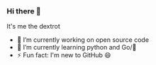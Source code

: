 ### Hi there 👋
It's me the dextrot
- 🔭 I’m currently working on open source code
- 🌱 I’m currently learning python and Go/🐍
- ⚡ Fun fact: I'm new to GitHub 😄

<!--
**dextrot/dextrot** is a ✨ _special_ ✨ repository because its `README.md` (this file) appears on your GitHub profile.

Here are some ideas to get you started:

- 🔭 I’m currently working on ...
- 🌱 I’m currently learning ...
- 👯 I’m looking to collaborate on ...
- 🤔 I’m looking for help with ...
- 💬 Ask me about ...d
- 📫 How to reach me: ...
- 😄 Pronouns: ...
- ⚡ Fun fact: ...
-->
